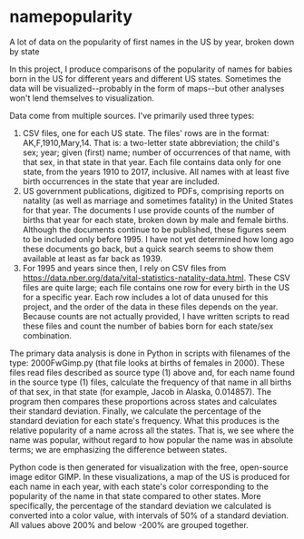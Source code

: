 # namepopularity
A lot of data on the popularity of first names in the US by year, broken down by state

In this project, I produce comparisons of the popularity of names for babies born in the US for different years and different US states. Sometimes the data will be visualized--probably in the form of maps--but other analyses won't lend themselves to visualization.

Data come from multiple sources. I've primarily used three types:
1. CSV files, one for each US state. The files' rows are in the format: AK,F,1910,Mary,14. That is: a two-letter state abbreviation; the child's sex; year; given (first) name; number of occurrences of that name, with that sex, in that state in that year. Each file contains data only for one state, from the years 1910 to 2017, inclusive. All names with at least five birth occurrences in the state that year are included.
2. US government publications, digitized to PDFs, comprising reports on natality (as well as marriage and sometimes fatality) in the United States for that year. The documents I use provide counts of the number of births that year for each state, broken down by male and female births. Although the documents continue to be published, these figures seem to be included only before 1995. I have not yet determined how long ago these documents go back, but a quick search seems to show them available at least as far back as 1939.
3. For 1995 and years since then, I rely on CSV files from <https://data.nber.org/data/vital-statistics-natality-data.html>. These CSV files are quite large; each file contains one row for every birth in the US for a specific year. Each row includes a lot of data unused for this project, and the order of the data in these files depends on the year. Because counts are not actually provided, I have written scripts to read these files and count the number of babies born for each state/sex combination.

The primary data analysis is done in Python in scripts with filenames of the type: 2000FwGimp.py (that file looks at births of females in 2000). These files read files described as source type (1) above and, for each name found in the source type (1) files, calculate the frequency of that name in all births of that sex, in that state (for example, Jacob in Alaska, 0.014857). The program then compares these proportions across states and calculates their standard deviation. Finally, we calculate the percentage of the standard deviation for each state's frequency. What this produces is the relative popularity of a name across all the states. That is, we see where the name was popular, without regard to how popular the name was in absolute terms; we are emphasizing the difference between states.

Python code is then generated for visualization with the free, open-source image editor GIMP. In these visualizations, a map of the US is produced for each name in each year, with each state's color corresponding to the popularity of the name in that state compared to other states. More specifically, the percentage of the standard deviation we calculated is converted into a color value, with intervals of 50% of a standard deviation. All values above 200% and below -200% are grouped together.
